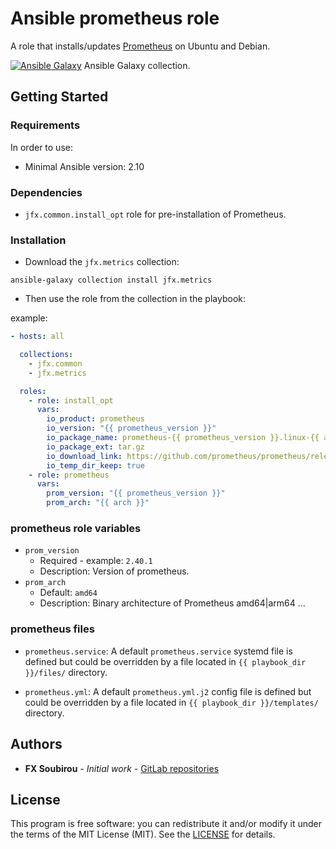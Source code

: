 # Ansible prometheus role

A role that installs/updates [Prometheus](https://prometheus.io/) on Ubuntu and Debian.

[![Ansible Galaxy](https://shields.io/badge/Ansible_Galaxy-informational?logo=ansible&style=flat-square)](https://galaxy.ansible.com/jfx/system) Ansible Galaxy collection.

## Getting Started

### Requirements

In order to use:

* Minimal Ansible version: 2.10

### Dependencies

* `jfx.common.install_opt` role for pre-installation of Prometheus.

### Installation

* Download the `jfx.metrics` collection:

```shell
ansible-galaxy collection install jfx.metrics
```

* Then use the role from the collection in the playbook:

example:

```yaml
- hosts: all

  collections:
    - jfx.common
    - jfx.metrics

  roles:
    - role: install_opt
      vars:
        io_product: prometheus
        io_version: "{{ prometheus_version }}"
        io_package_name: prometheus-{{ prometheus_version }}.linux-{{ arch }}
        io_package_ext: tar.gz
        io_download_link: https://github.com/prometheus/prometheus/releases/download/v{{ prometheus_version }}/{{ io_package_name }}.{{ io_package_ext }}
        io_temp_dir_keep: true
    - role: prometheus
      vars:
        prom_version: "{{ prometheus_version }}"
        prom_arch: "{{ arch }}"
```

### prometheus role variables

* `prom_version`
  * Required - example: `2.40.1`
  * Description: Version of prometheus.
* `prom_arch`
  * Default: `amd64`
  * Description: Binary architecture of Prometheus amd64|arm64 ...

### prometheus files

* `prometheus.service`:
A default `prometheus.service` systemd file is defined but could be overridden by a file located in `{{ playbook_dir }}/files/` directory.

* `prometheus.yml`:
A default `prometheus.yml.j2` config file is defined but could be overridden by a file located in `{{ playbook_dir }}/templates/` directory.

## Authors

* **FX Soubirou** - *Initial work* - [GitLab repositories](https://gitlab.com/op_so)

## License

This program is free software: you can redistribute it and/or modify it under the terms of the MIT License (MIT). See the [LICENSE](https://opensource.org/licenses/MIT) for details.
